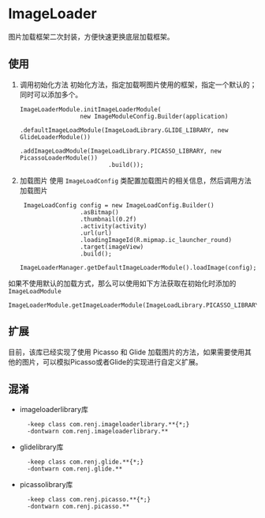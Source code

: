 # ImageLoader
图片加载框架二次封装，方便快速更换底层加载框架。

## 使用
1. 调用初始化方法
初始化方法，指定加载啊图片使用的框架，指定一个默认的；同时可以添加多个。

       ImageLoaderModule.initImageLoaderModule(
                        new ImageModuleConfig.Builder(application)
                                .defaultImageLoadModule(ImageLoadLibrary.GLIDE_LIBRARY, new GlideLoaderModule())
                                .addImageLoadModule(ImageLoadLibrary.PICASSO_LIBRARY, new PicassoLoaderModule())
                                .build());

2. 加载图片
使用 `ImageLoadConfig` 类配置加载图片的相关信息，然后调用方法加载图片

        ImageLoadConfig config = new ImageLoadConfig.Builder()
                        .asBitmap()
                        .thumbnail(0.2f)
                        .activity(activity)
                        .url(url)
                        .loadingImageId(R.mipmap.ic_launcher_round)
                        .target(imageView)
                        .build();
        ImageLoaderManager.getDefaultImageLoaderModule().loadImage(config);

如果不使用默认的加载方式，那么可以使用如下方法获取在初始化时添加的 `ImageLoadModule`

    ImageLoaderModule.getImageLoaderModule(ImageLoadLibrary.PICASSO_LIBRARY)

## 扩展
目前，该库已经实现了使用 Picasso 和 Glide 加载图片的方法，如果需要使用其他的图片，可以模拟Picasso或者Glide的实现进行自定义扩展。


## 混淆

* imageloaderlibrary库

		-keep class com.renj.imageloaderlibrary.**{*;}
		-dontwarn com.renj.imageloaderlibrary.**
    
* glidelibrary库

		-keep class com.renj.glide.**{*;}
		-dontwarn com.renj.glide.**

* picassolibrary库

		-keep class com.renj.picasso.**{*;}
		-dontwarn com.renj.picasso.**


